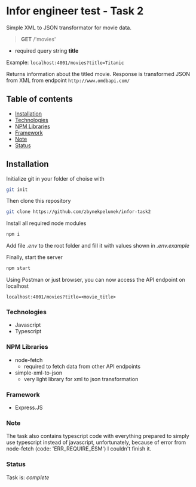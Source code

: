 # Infor engineer test - Task 2

Simple XML to JSON transformator for movie data.

>**GET** /'movies'

- required query string **title**

Example:
`
localhost:4001/movies?title=Titanic
`

Returns information about the titled movie. Response is transformed JSON from XML from endpoint
`
http://www.omdbapi.com/
`

## Table of contents

- [Installation](#installation)
- [Technologies](#technologies)
- [NPM Libraries](#npm-libraries)
- [Framework](#framework)
- [Note](#note)
- [Status](#status)

## Installation

Initialize git in your folder of choise with

```bash
git init
```

Then clone this repository

```bash
git clone https://github.com/zbynekpelunek/infor-task2
```

Install all required node modules

```bash
npm i
```

Add file *.env* to the root folder and fill it with values shown in *.env.example*

Finally, start the server

```bash
npm start
```

Using Postman or just browser, you can now access the API endpoint on localhost

`
localhost:4001/movies?title=<movie_title>
`

### Technologies

- Javascript
- Typescript

### NPM Libraries

- node-fetch
  - required to fetch data from other API endpoints
- simple-xml-to-json
  - very light library for xml to json transformation

### Framework

- Express.JS

### Note

The task also contains typescript code with everything prepared to simply use typescript instead of javascript, unfortunately, because of error from node-fetch (code: 'ERR_REQUIRE_ESM') I couldn't finish it.

### Status

 Task is: _complete_
